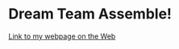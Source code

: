 # Dream Team Assemble!

[Link to my webpage on the Web](https://csulahchang.github.io/Lab7-Movie-reviews/)
